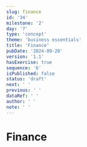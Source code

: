 ```yaml
---
slug: finance
id: '34'
milestone: '2'
day: '7'
type: 'concept'
theme: 'business essentials'
title: 'Finance'
pubDate: '2024-09-20'
version: '1.1'
hasExercise: true
sequence: '6'
isPublished: false
status: 'draft'
next: ' '
previous: ' '
dataRef: ' '
author: ' '
note: ' '
---
```

# Finance